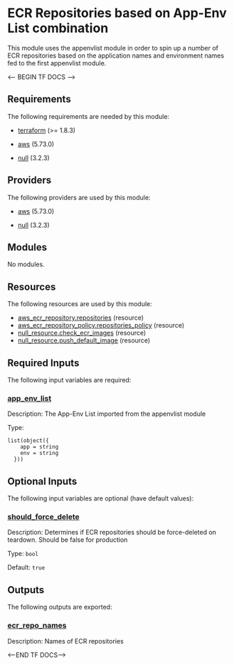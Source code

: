 # ECR Repositories based on App-Env List combination

This module uses the appenvlist module in order to spin up a number of ECR repositories based on the application names and environment names fed to the first appenvlist module.


<-- BEGIN TF DOCS -->

## Requirements

The following requirements are needed by this module:

- <a name="requirement_terraform"></a> [terraform](#requirement\_terraform) (>= 1.8.3)

- <a name="requirement_aws"></a> [aws](#requirement\_aws) (5.73.0)

- <a name="requirement_null"></a> [null](#requirement\_null) (3.2.3)

## Providers

The following providers are used by this module:

- <a name="provider_aws"></a> [aws](#provider\_aws) (5.73.0)

- <a name="provider_null"></a> [null](#provider\_null) (3.2.3)

## Modules

No modules.

## Resources

The following resources are used by this module:

- [aws_ecr_repository.repositories](https://registry.terraform.io/providers/hashicorp/aws/5.73.0/docs/resources/ecr_repository) (resource)
- [aws_ecr_repository_policy.repositories_policy](https://registry.terraform.io/providers/hashicorp/aws/5.73.0/docs/resources/ecr_repository_policy) (resource)
- [null_resource.check_ecr_images](https://registry.terraform.io/providers/hashicorp/null/3.2.3/docs/resources/resource) (resource)
- [null_resource.push_default_image](https://registry.terraform.io/providers/hashicorp/null/3.2.3/docs/resources/resource) (resource)

## Required Inputs

The following input variables are required:

### <a name="input_app_env_list"></a> [app\_env\_list](#input\_app\_env\_list)

Description: The App-Env List imported from the appenvlist module

Type:

```hcl
list(object({
    app = string
    env = string
  }))
```

## Optional Inputs

The following input variables are optional (have default values):

### <a name="input_should_force_delete"></a> [should\_force\_delete](#input\_should\_force\_delete)

Description: Determines if ECR repositories should be force-deleted on teardown. Should be false for production

Type: `bool`

Default: `true`

## Outputs

The following outputs are exported:

### <a name="output_ecr_repo_names"></a> [ecr\_repo\_names](#output\_ecr\_repo\_names)

Description: Names of ECR repositories

<--END TF DOCS-->
